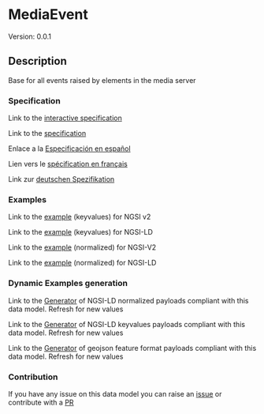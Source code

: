# MediaEvent
Version: 0.0.1

## Description 

Base for all events raised by elements in the media server
### Specification

Link to the [interactive specification](https://swagger.lab.fiware.org/?url=https://github.com/smart-data-models/dataModel.Multimedia/blob/master/MediaEvent/swagger.yaml)

Link to the [specification](https://github.com/smart-data-models/dataModel.Multimedia/blob/master/MediaEvent/doc/spec.md)

Enlace a la [Especificación en español](https://github.com/smart-data-models/dataModel.Multimedia/blob/master/MediaEvent/doc/spec_ES.md)

Lien vers le [spécification en français](https://github.com/smart-data-models/dataModel.Multimedia/blob/master/MediaEvent/doc/spec_FR.md)

Link zur [deutschen Spezifikation](https://github.com/smart-data-models/dataModel.Multimedia/blob/master/MediaEvent/doc/spec_DE.md)
### Examples

Link to the [example](https://github.com/smart-data-models/dataModel.Multimedia/blob/master/MediaEvent/examples/example.json) (keyvalues) for NGSI v2

Link to the [example](https://github.com/smart-data-models/dataModel.Multimedia/blob/master/MediaEvent/examples/example.jsonld) (keyvalues) for NGSI-LD

Link to the [example](https://github.com/smart-data-models/dataModel.Multimedia/blob/master/MediaEvent/examples/example-normalized.json) (normalized) for NGSI-V2

Link to the [example](https://github.com/smart-data-models/dataModel.Multimedia/blob/master/MediaEvent/examples/example-normalized.jsonld) (normalized) for NGSI-LD
### Dynamic Examples generation

Link to the [Generator](https://smartdatamodels.org/extra/ngsi-ld_generator.php?schemaUrl=https://raw.githubusercontent.com/smart-data-models/dataModel.Multimedia/master/MediaEvent/schema.json&email=info@smartdatamodels.org) of NGSI-LD normalized payloads compliant with this data model. Refresh for new values

Link to the [Generator](https://smartdatamodels.org/extra/ngsi-ld_generator_keyvalues.php?schemaUrl=https://raw.githubusercontent.com/smart-data-models/dataModel.Multimedia/master/MediaEvent/schema.json&email=info@smartdatamodels.org) of NGSI-LD keyvalues payloads compliant with this data model. Refresh for new values

Link to the [Generator](https://smartdatamodels.org/extra/geojson_features_generator_v1.0.php?schemaUrl=https://raw.githubusercontent.com/smart-data-models/dataModel.Multimedia/master/MediaEvent/schema.json&email=info@smartdatamodels.org) of geojson feature format payloads compliant with this data model. Refresh for new values
### Contribution

 If you have any issue on this data model you can raise an [issue](https://github.com/smart-data-models/dataModel.Multimedia/issues)  or contribute with a [PR](https://github.com/smart-data-models/dataModel.Multimedia/pulls)